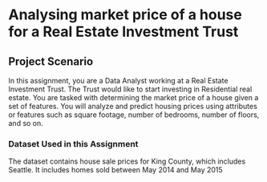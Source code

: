 # Analysing market price of a house for a Real Estate Investment Trust
##  Project Scenario
In this assignment, you are a Data Analyst working at a Real Estate Investment Trust.
The Trust would like to start investing in Residential real estate. You are tasked with determining the market price of a house given a set of features. 
You will analyze and predict housing prices using attributes or features such as square footage, number of bedrooms, number of floors, and so on.

### Dataset Used in this Assignment
The dataset contains house sale prices for King County, which includes Seattle. It includes homes sold between May 2014 and May 2015
